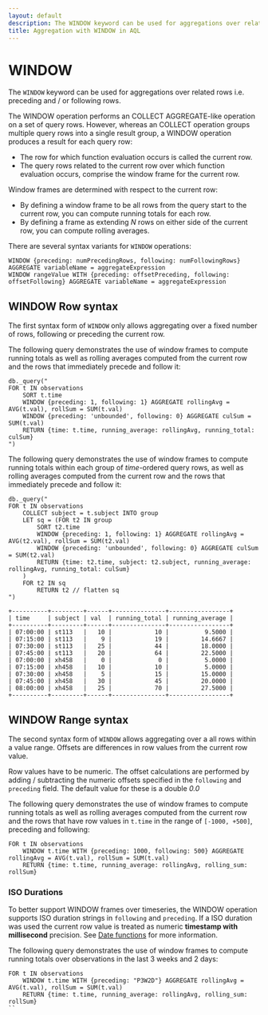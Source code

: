 ```yaml
---
layout: default
description: The WINDOW keyword can be used for aggregations over related rows
title: Aggregation with WINDOW in AQL
---
```

WINDOW
=======

The `WINDOW` keyword can be used for aggregations over related rows
i.e. preceding and / or following rows.

 The WINDOW operation performs an COLLECT AGGREGATE-like operation on a set of query rows. 
 However, whereas an COLLECT operation groups multiple query rows into a single result group, 
 a WINDOW operation produces a result for each query row:
 
 - The row for which function evaluation occurs is called the current row.
 - The query rows related to the current row over which function evaluation occurs, comprise the window frame for the current row. 

Window frames are determined with respect to the current row:

- By defining a window frame to be all rows from the query start to the current row, you can compute running totals for each row.
- By defining a frame as extending *N* rows on either side of the current row, you can compute rolling averages. 

There are several syntax variants for `WINDOW` operations:
```
WINDOW {preceding: numPrecedingRows, following: numFollowingRows} AGGREGATE variableName = aggregateExpression
WINDOW rangeValue WITH {preceding: offsetPreceding, following: offsetFollowing} AGGREGATE variableName = aggregateExpression
```

WINDOW Row syntax
-----------------------

The first syntax form of `WINDOW` only allows aggregating over a fixed number of rows, following or preceding the current row.

The following query demonstrates the use of window frames to compute running totals
as well as rolling averages computed from the current row and the rows that immediately precede and follow it: 

```
db._query("
FOR t IN observations
	SORT t.time
	WINDOW {preceding: 1, following: 1} AGGREGATE rollingAvg = AVG(t.val), rollSum = SUM(t.val)
    WINDOW {preceding: 'unbounded', following: 0} AGGREGATE culSum = SUM(t.val)
	RETURN {time: t.time, running_average: rollingAvg, running_total: culSum}
")
```

The following query demonstrates the use of window frames to compute running totals within each group of *time*-ordered query rows, 
as well as rolling averages computed from the current row and the rows that immediately precede and follow it: 

```
db._query("
FOR t IN observations
	COLLECT subject = t.subject INTO group
	LET sq = (FOR t2 IN group
	    SORT t2.time
	    WINDOW {preceding: 1, following: 1} AGGREGATE rollingAvg = AVG(t2.val), rollSum = SUM(t2.val)
	    WINDOW {preceding: 'unbounded', following: 0} AGGREGATE culSum = SUM(t2.val)
	    RETURN {time: t2.time, subject: t2.subject, running_average: rollingAvg, running_total: culSum}
    )
    FOR t2 IN sq
        RETURN t2 // flatten sq
")

+----------+---------+------+---------------+-----------------+
| time     | subject | val  | running_total | running_average |
+----------+---------+------+---------------+-----------------+
| 07:00:00 | st113   |   10 |            10 |          9.5000 |
| 07:15:00 | st113   |    9 |            19 |         14.6667 |
| 07:30:00 | st113   |   25 |            44 |         18.0000 |
| 07:45:00 | st113   |   20 |            64 |         22.5000 |
| 07:00:00 | xh458   |    0 |             0 |          5.0000 |
| 07:15:00 | xh458   |   10 |            10 |          5.0000 |
| 07:30:00 | xh458   |    5 |            15 |         15.0000 |
| 07:45:00 | xh458   |   30 |            45 |         20.0000 |
| 08:00:00 | xh458   |   25 |            70 |         27.5000 |
+----------+---------+------+---------------+-----------------+
```


WINDOW Range syntax
-----------------------

The second syntax form of `WINDOW` allows aggregating over a all rows within a value range. 
Offsets are differences in row values from the current row value. 

Row values have to be numeric. The offset calculations are performed by adding / subtracting the numeric
offsets specified in the `following` and `preceding` field. The default value for these is a double *0.0*

The following query demonstrates the use of window frames to compute running totals
as well as rolling averages computed from the current row and the rows that have row values in `t.time` 
in the range of  `[-1000, +500]`, preceding and following:

```
FOR t IN observations
	WINDOW t.time WITH {preceding: 1000, following: 500} AGGREGATE rollingAvg = AVG(t.val), rollSum = SUM(t.val)
	RETURN {time: t.time, running_average: rollingAvg, rolling_sum: rollSum}
```

###  ISO Durations 

To better support WINDOW frames over timeseries, the WINDOW operation supports ISO duration strings in `following` and `preceding`.
If a ISO duration was used the current row value is treated as numeric **timestamp with millisecond** precision. 
See [Date functions](functions-date.html#comparison-and-calculation) for more information.

The following query demonstrates the use of window frames to compute running totals over observations 
in the last 3 weeks and 2 days:

```
FOR t IN observations
	WINDOW t.time WITH {preceding: "P3W2D"} AGGREGATE rollingAvg = AVG(t.val), rollSum = SUM(t.val)
	RETURN {time: t.time, running_average: rollingAvg, rolling_sum: rollSum}
``
